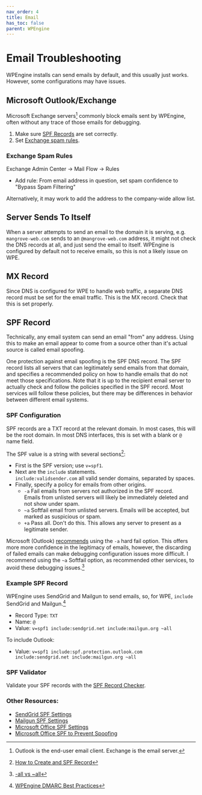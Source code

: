 ```yaml
---
nav_order: 4
title: Email
has_toc: false
parent: WPEngine
---
```


# Email Troubleshooting
WPEngine installs can send emails by default, and this usually just works.
However, some configurations may have issues.

## Microsoft Outlook/Exchange
Microsoft Exchange servers[^exchange] commonly block emails sent by WPEngine,
often without any trace of those emails for debugging.

1. Make sure [SPF Records](#spf-record) are set correctly.
1. Set [Exchange spam rules](#exchange-spam-rules).

[^exchange]: Outlook is the end-user email client. Exchange is the email server.
### Exchange Spam Rules
Exchange Admin Center -> Mail Flow -> Rules
- Add rule: From email address in question, set spam confidence to "Bypass Spam Filtering"

Alternatively, it may work to add the address to the company-wide allow list.


## Server Sends To Itself
When a server attempts to send an email to the domain it is serving,
e.g. `mangrove-web.com` sends to an `@mangrove-web.com` address,
it might not check the DNS records at all, and just send the email to itself.
WPEngine is configured by default not to receive emails, so this is not a likely issue on WPE.

## MX Record
Since DNS is configured for WPE to handle web traffic,
a separate DNS record must be set for the email traffic.
This is the MX record.
Check that this is set properly.

## SPF Record
Technically, any email system can send an email "from" any address.
Using this to make an email appear to come from a source other than it's actual source
is called email spoofing.

One protection against email spoofing is the SPF DNS record.
The SPF record lists all servers that can legitimately send emails from that domain,
and specifies a recommended policy on how to handle emails that do not meet those specifications.
Note that it is up to the recipient email server to actually check and follow the policies
specified in the SPF record.
Most services will follow these policies,
but there may be differences in behavior between different email systems.

### SPF Configuration
SPF records are a TXT record at the relevant domain.
In most cases, this will be the root domain.
In most DNS interfaces, this is set with a blank or `@` name field.

The SPF value is a string with several sections[^3]:
- First is the SPF version; use `v=spf1`.
- Next are the `include` statements.  
    `include:validsender.com` all valid sender domains, separated by spaces.
- Finally, specify a policy for emails from other origins.
    - `-a` Fail emails from servers not authorized in the SPF record.  
        Emails from unlisted servers will likely be immediately deleted and not show under spam.
    - `~a` Softfail email from unlisted servers. 
        Emails will be accepted, but marked as suspicious or spam.
    - `+a` Pass all. Don't do this. This allows any server to present as a legitimate sender.

Microsoft (Outlook) [recommends](https://docs.microsoft.com/en-us/microsoft-365/admin/get-help-with-domains/create-dns-records-at-any-dns-hosting-provider?view=o365-worldwide)
using the `-a` hard fail option.
This offers more more confidence in the legitimacy of emails, however,
the discarding of failed emails can make debugging configuration issues more difficult.
I recommend using the `~a` Softfail option, as recommended other services,
to avoid these debugging issues.[^1]


### Example SPF Record
WPEngine uses SendGrid and Mailgun to send emails,
so, for WPE, `include ` SendGrid and Mailgun.[^2]

- Record Type: `TXT`
- Name: `@`
- Value: `v=spf1 include:sendgrid.net include:mailgun.org ~all`

To include Outlook:
- Value: `v=spf1 include:spf.protection.outlook.com include:sendgrid.net include:mailgun.org ~all`

### SPF Validator
Validate your SPF records with the [SPF Record Checker](https://www.dmarcanalyzer.com/spf/checker/).

### Other Resources:
- [SendGrid SPF Settings](https://sendgrid.com/docs/glossary/spf/)
- [Mailgun SPF Settings](https://documentation.mailgun.com/en/latest/quickstart-sending.html)
- [Microsoft Office SPF Settings](https://docs.microsoft.com/en-us/microsoft-365/security/office-365-security/set-up-spf-in-office-365-to-help-prevent-spoofing?view=o365-worldwide)
- [Microsoft Office SPF to Prevent Spoofing](https://docs.microsoft.com/en-us/microsoft-365/security/office-365-security/how-office-365-uses-spf-to-prevent-spoofing?view=o365-worldwide)

[^1]: [-all vs ~all](https://dmarcian.com/what-is-the-difference-between-spf-all-and-all/)
[^2]: [WPEngine DMARC Best Practices](https://wpengine.com/support/dmarc-best-practices-get-email-inbox/)
[^3]: [How to Create and SPF Record](https://www.dmarcanalyzer.com/spf/how-to-create-an-spf-txt-record/)
